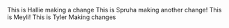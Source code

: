 This is Hallie making a change
This is Spruha making another change!
This is Meyli!
This is Tyler Making changes
